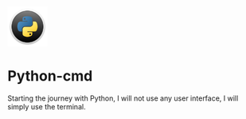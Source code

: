 <img src="image/Python-PNG-Clipart.png" width=80 />

# Python-cmd 
Starting the journey with Python, I will not use any user interface, I will simply use the terminal.
